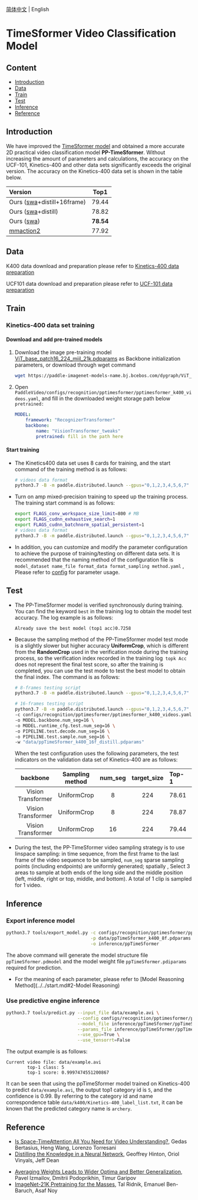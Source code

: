 [简体中文](../../../zh-CN/model_zoo/recognition/pp-timesformer.md) | English

# TimeSformer Video Classification Model

## Content

- [Introduction](#Introduction)
- [Data](#Data)
- [Train](#Train)
- [Test](#Test)
- [Inference](#Inference)
- [Reference](#Reference)


## Introduction

We have improved the [TimeSformer model](./timesformer.md) and obtained a more accurate 2D practical video classification model **PP-TimeSformer**. Without increasing the amount of parameters and calculations, the accuracy on the UCF-101, Kinetics-400 and other data sets significantly exceeds the original version. The accuracy on the Kinetics-400 data set is shown in the table below.

| Version | Top1 |
| :------ | :----: |
| Ours ([swa](#refer-anchor-1)+distill+16frame) | 79.44 |
| Ours ([swa](#refer-anchor-1)+distill)  | 78.82 |
| Ours ([swa](#refer-anchor-1)) | **78.54** |
| [mmaction2](https://github.com/open-mmlab/mmaction2/tree/master/configs/recognition/timesformer#kinetics-400) | 77.92 |


## Data

K400 data download and preparation please refer to [Kinetics-400 data preparation](../../dataset/k400.md)

UCF101 data download and preparation please refer to [UCF-101 data preparation](../../dataset/ucf101.md)


## Train

### Kinetics-400 data set training

#### Download and add pre-trained models

1. Download the image pre-training model [ViT_base_patch16_224_miil_21k.pdparams](https://paddle-imagenet-models-name.bj.bcebos.com/dygraph/ViT_base_patch16_224_pretrained.pdparams) as Backbone initialization parameters, or download through wget command

   ```bash
   wget https://paddle-imagenet-models-name.bj.bcebos.com/dygraph/ViT_base_patch16_224_pretrained.pdparams
   ```

2. Open `PaddleVideo/configs/recognition/pptimesformer/pptimesformer_k400_videos.yaml`, and fill in the downloaded weight storage path below `pretrained:`

    ```yaml
    MODEL:
        framework: "RecognizerTransformer"
        backbone:
            name: "VisionTransformer_tweaks"
            pretrained: fill in the path here
    ```

#### Start training

- The Kinetics400 data set uses 8 cards for training, and the start command of the training method is as follows:

    ```bash
    # videos data format
    python3.7 -B -m paddle.distributed.launch --gpus="0,1,2,3,4,5,6,7" --log_dir=log_pptimesformer main.py --validate -c configs/recognition/ pptimesformer/pptimesformer_k400_videos.yaml
    ```

- Turn on amp mixed-precision training to speed up the training process. The training start command is as follows:

    ```bash
    export FLAGS_conv_workspace_size_limit=800 # MB
    export FLAGS_cudnn_exhaustive_search=1
    export FLAGS_cudnn_batchnorm_spatial_persistent=1
    # videos data format
    python3.7 -B -m paddle.distributed.launch --gpus="0,1,2,3,4,5,6,7" --log_dir=log_pptimesformer main.py --amp --validate -c configs /recognition/pptimesformer/pptimesformer_k400_videos.yaml
    ```

- In addition, you can customize and modify the parameter configuration to achieve the purpose of training/testing on different data sets. It is recommended that the naming method of the configuration file is `model_dataset name_file format_data format_sampling method.yaml` , Please refer to [config](../../tutorials/config.md) for parameter usage.


## Test

- The PP-TimeSformer model is verified synchronously during training. You can find the keyword `best` in the training log to obtain the model test accuracy. The log example is as follows:

  ```
  Already save the best model (top1 acc)0.7258
  ```

- Because the sampling method of the PP-TimeSformer model test mode is a slightly slower but higher accuracy **UniformCrop**, which is different from the **RandomCrop** used in the verification mode during the training process, so the verification index recorded in the training log` topk Acc` does not represent the final test score, so after the training is completed, you can use the test mode to test the best model to obtain the final index. The command is as follows:

  ```bash
  # 8-frames testing script
  python3.7 -B -m paddle.distributed.launch --gpus="0,1,2,3,4,5,6,7"  --log_dir=log_pptimesformer  main.py  --test -c configs/recognition/pptimesformer/pptimesformer_k400_videos.yaml -w "output/ppTimeSformer/ppTimeSformer_best.pdparams"

  # 16-frames testing script
  python3.7 -B -m paddle.distributed.launch --gpus="0,1,2,3,4,5,6,7"  --log_dir=log_pptimesformer main.py --test \
  -c configs/recognition/pptimesformer/pptimesformer_k400_videos.yaml \
  -o MODEL.backbone.num_seg=16 \
  -o MODEL.runtime_cfg.test.num_seg=16 \
  -o PIPELINE.test.decode.num_seg=16 \
  -o PIPELINE.test.sample.num_seg=16 \
  -w "data/ppTimeSformer_k400_16f_distill.pdparams"
  ```


  When the test configuration uses the following parameters, the test indicators on the validation data set of Kinetics-400 are as follows:

   | backbone           | Sampling method | num_seg | target_size | Top-1 | checkpoints |
   | :----------------: | :-------------: | :-----: | :---------: | :---- | :----------------------------------------------------------: |
   | Vision Transformer |   UniformCrop   |   8    |     224     | 78.61 | [ppTimeSformer_k400_8f.pdparams](https://videotag.bj.bcebos.com/PaddleVideo-release2.2/ppTimeSformer_k400_8f.pdparams) |
   | Vision Transformer | UniformCrop | 8 | 224 | 78.87 | [ppTimeSformer_k400_8f_distill.pdparams](https://videotag.bj.bcebos.com/PaddleVideo-release2.2/ppTimeSformer_k400_8f_distill.pdparams) |
   | Vision Transformer | UniformCrop | 16 | 224 | 79.44 | [ppTimeSformer_k400_16f_distill.pdparams](https://videotag.bj.bcebos.com/PaddleVideo-release2.2/ppTimeSformer_k400_16f_distill.pdparams) |


- During the test, the PP-TimeSformer video sampling strategy is to use linspace sampling: in time sequence, from the first frame to the last frame of the video sequence to be sampled, `num_seg` sparse sampling points (including endpoints) are uniformly generated; spatially , Select 3 areas to sample at both ends of the long side and the middle position (left, middle, right or top, middle, and bottom). A total of 1 clip is sampled for 1 video.

## Inference

### Export inference model

```bash
python3.7 tools/export_model.py -c configs/recognition/pptimesformer/pptimesformer_k400_videos.yaml \
                                -p data/ppTimeSformer_k400_8f.pdparams \
                                -o inference/ppTimeSformer
```

The above command will generate the model structure file `ppTimeSformer.pdmodel` and the model weight file `ppTimeSformer.pdiparams` required for prediction.

- For the meaning of each parameter, please refer to [Model Reasoning Method](../../start.md#2-Model Reasoning)

### Use predictive engine inference

```bash
python3.7 tools/predict.py --input_file data/example.avi \
                           --config configs/recognition/pptimesformer/pptimesformer_k400_videos.yaml \
                           --model_file inference/ppTimeSformer/ppTimeSformer.pdmodel \
                           --params_file inference/ppTimeSformer/ppTimeSformer.pdiparams \
                           --use_gpu=True \
                           --use_tensorrt=False
```

The output example is as follows:

```
Current video file: data/example.avi
        top-1 class: 5
        top-1 score: 0.9997474551200867
```

It can be seen that using the ppTimeSformer model trained on Kinetics-400 to predict `data/example.avi`, the output top1 category id is `5`, and the confidence is 0.99. By referring to the category id and name correspondence table `data/k400/Kinetics-400_label_list.txt`, it can be known that the predicted category name is `archery`.

## Reference

- [Is Space-TimeAttention All You Need for Video Understanding?](https://arxiv.org/pdf/2102.05095.pdf), Gedas Bertasius, Heng Wang, Lorenzo Torresani
- [Distilling the Knowledge in a Neural Network](https://arxiv.org/abs/1503.02531), Geoffrey Hinton, Oriol Vinyals, Jeff Dean
<div id="refer-anchor-1"></div>

- [Averaging Weights Leads to Wider Optima and Better Generalization](https://arxiv.org/abs/1803.05407v3), Pavel Izmailov, Dmitrii Podoprikhin, Timur Garipov
- [ImageNet-21K Pretraining for the Masses](https://arxiv.org/pdf/2104.10972v4.pdf), Tal Ridnik, Emanuel Ben-Baruch, Asaf Noy
